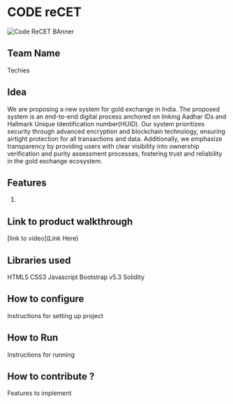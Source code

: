 

# CODE reCET

![Code ReCET BAnner](https://github.com/CODE-reCET/CodeRECET24/assets/154266304/08736571-0016-4aef-840d-94054de99db7)

## Team Name
Techies

## Idea
We are proposing a new system for gold exchange in India. The proposed system is an end-to-end digital process anchored on linking Aadhar IDs and Hallmark Unique Identification number(HUID).
Our system prioritizes security through advanced encryption and blockchain technology, ensuring airtight protection for all transactions and data. Additionally, we emphasize transparency by providing users with clear visibility into ownership verification and purity assessment processes, fostering trust and reliability in the gold exchange ecosystem.

## Features 
1. 

## Link to product walkthrough
[link to video](Link Here)

   
## Libraries used
HTML5
CSS3
Javascript
Bootstrap v5.3
Solidity 


## How to configure
Instructions for setting up project

## How to Run
Instructions for running

## How to contribute ? 
Features to implement 
